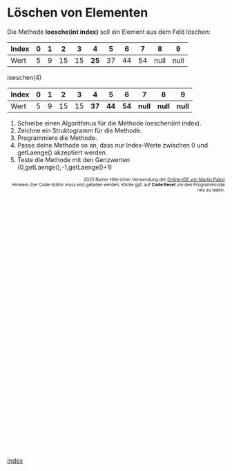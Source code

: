   <meta charset="utf-8" />
  <title>Informatik</title>
  <link rel="stylesheet" href="https://Hi2272.github.io/StyleMD.css">
 
 # Löschen von Elementen

Die Methode **loesche(int index)** soll ein Element aus dem Feld löschen:

|Index|0|1|2|3|4|5|6|7|8|9|
|---|---|---|---|---|---|---|---|---|---|---|
|Wert|5|9|15|15|**25**|37|44|54|null|null|

loeschen(4)

|Index|0|1|2|3|4|5|6|7|8|9|
|---|---|---|---|---|---|---|---|---|---|---|
|Wert|5|9|15|15|**37**|**44**|**54**|**null**|**null**|**null**|

1.  Schreibe einen Algorithmus für die Methode loeschen(int index).
2.  Zeichne ein Struktogramm für die Methode.
3.  Programmiere die Methode.
4.  Passe deine Methode so an, dass nur Index-Werte zwischen 0 und getLaenge() akzeptiert werden.
5.  Teste die Methode mit den Genzwerten (0,getLaenge(),-1,getLaenge()+1)
   
<div id="quelle" style="font-size: x-small; text-align: right;">
    2025 Rainer Hille  Unter Verwendung der  <a href='https://www.online-ide.de/'>Online-IDE von Martin Pabst</a><br>Hinweis: Der Code-Editor muss erst geladen werden. Klicke ggf. auf <b>Code Reset</b> um den Programmcode neu zu laden.

  </div>
  
  <section>
    <iframe
    srcdoc="<script>window.jo_doc = window.frameElement.textContent;</script><script src='https://Hi2272.github.io/include/js/includeide/includeIDE.js'></script>"
    width="100%" height="600" frameborder="0">
    {'id': 'Java', 'speed': 2000, 
    'withBottomPanel': true ,'withPCode': false ,'withConsole': true ,
    'withFileList': true ,'withErrorList': true}
    <script id="javaCode" type="plain/text" title="Webshop.java" src="Webshop.java"></script>
    <script id="javaCode" type="plain/text" title="Artikel.java" src="Artikel.java"></script>
  </script>
   </iframe>
</section>

[Index](../index.html)
